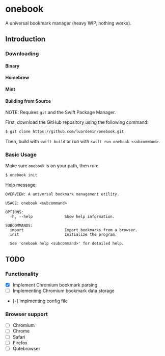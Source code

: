 # onebook

A universal bookmark manager (heavy WIP, nothing works).

## Introduction

### Downloading

#### Binary

#### Homebrew

#### Mint

#### Building from Source

NOTE: Requires `git` and the Swift Package Manager.

First, download the GitHub repository using the following command:

```sh
$ git clone https://github.com/luardemin/onebook.git
```

Then, build with `swift build` or run with `swift run onebook <subcommand>`.

### Basic Usage

Make sure `onebook` is on your path, then run:

```sh
$ onebook init
```

Help message:

```
OVERVIEW: A universal bookmark management utility.

USAGE: onebook <subcommand>

OPTIONS:
  -h, --help              Show help information.

SUBCOMMANDS:
  import                  Import bookmarks from a browser.
  init                    Initialize the program.

  See 'onebook help <subcommand>' for detailed help.
```

## TODO

### Functionality

- [X] Implement Chromium bookmark parsing
- [ ] Implementing Chromium bookmark data storage
- [-] Implmenting config file

### Browser support

- [ ] Chromium
- [ ] Chrome
- [ ] Safari
- [ ] Firefox
- [ ] Qutebrowser
